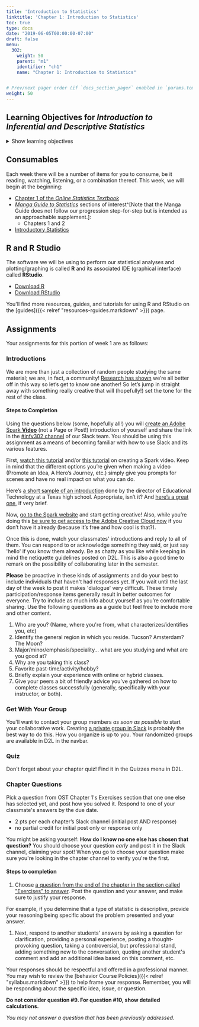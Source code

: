 ```yaml
---
title: 'Introduction to Statistics' 
linktitle: 'Chapter 1: Introduction to Statistics'
toc: true
type: docs
date: "2019-06-05T00:00:00-07:00"
draft: false
menu:
  302:
    weight: 50
    parent: "m1"
    identifier: "ch1"
    name: "Chapter 1: Introduction to Statistics"


# Prev/next pager order (if `docs_section_pager` enabled in `params.toml`)
weight: 50
---
```




## Learning Objectives for *Introduction to Inferential and Descriptive Statistics*
<details><summary>Show learning objectives</summary>
<p>
These are the learning objectives for this portion of the class:

1. Give examples of how statistics can lend credibility to an argument
1. Distinguish between descriptive statistics and inferential statistics
1. Distinguish between a sample and a population
1. Distinguish between simple random sampling and stratified sampling
1. Distinguish between random sampling and random assignment
1. Define and distinguish between independent and dependent variables
1. Define and distinguish between discrete and continuous variables
1. Define and distinguish between qualitative and quantitative variables
1. Define percentiles
1. Define and distinguish among nominal, ordinal, interval, and ratio scales
1. Define "distribution"
1. Interpret a frequency distribution
1. Distinguish between a frequency distribution and a probability distribution
1. Construct a grouped frequency distribution for a continuous variable
1. Identify the skew of a distribution
1. Identify bimodal, leptokurtic, and platykurtic distributions
1. Learn how to use summation notation
1. Give the formula for a linear transformation
1. Determine whether a transformation is linear

</p>
</details>

## Consumables

Each week there will be a number of items for you to consume, be it reading, watching, listening, or a combination thereof. This week, we will begin at the beginning:

- [Chapter 1 of the *Online Statistics Textbook*](http://onlinestatbook.com/2/introduction/introduction.html)
- [*Manga Guide to Statistics*](https://arizona-primo.hosted.exlibrisgroup.com/permalink/f/6ljalh/01UA_ALMA51608685880003843) sections of interest^[Note that the Manga Guide does not follow our progression step-for-step but is intended as an approachable supplement.]:
    - Chapters 1 and 2
- [Introductory Statistics](https://www.youtube.com/watch?v=YHXadaW_lso)

## R and R Studio

The software we will be using to perform our statistical analyses and plotting/graphing is called **R** and its associated IDE (graphical interface) called **RStudio**. 

* [Download R](https://cran.r-project.org/)
* [Download RStudio](https://www.rstudio.com/products/rstudio/download/#download)

You'll find more resources, guides, and tutorials for using R and RStudio on the [guides]({{< relref "resources-rguides.markdown" >}}) page. 

## Assignments

Your assignments for this portion of week 1 are as follows:

### Introductions

We are more than just a collection of random people studying the same material; we are, in fact, a community! [Research has shown](http://wenger-trayner.com/resources/what-is-a-community-of-practice/) we’re all better off in this way so let’s get to know one another! So let’s jump in straight away with something really creative that will (hopefully!) set the tone for the rest of the class.

#### Steps to Completion

Using the questions below (some, hopefully all!) you will [create an Adobe Spark **Video**](https://spark.adobe.com) (not a Page or Post!) introduction of yourself and share the link in the [#infv302 channel](https://uasouth.slack.com/messages/infv302/whats_new/) of our Slack team. You should be using this assignment as a means of becoming familiar with how to use Slack and its various features.

First, [watch this tutorial](https://www.youtube.com/watch?v=-nKTi5ydKbw) and/or [this tutorial](https://youtu.be/-iZyMWBU708?t=36s) on creating a Spark video. Keep in mind that the different options you’re given when making a video (Promote an Idea, A Hero’s Journey, etc.) simply give you prompts for scenes and have no real impact on what you can do.

Here’s [a short sample of an introduction](https://www.youtube.com/watch?v=wnxDS670xgs) done by the director of Educational Technology at a Texas high school. Appropriate, isn’t it? And [here’s a great one](https://www.youtube.com/watch?v=AicrQOsLlLs), if very brief.

Now, [go to the Spark website](https://spark.adobe.com) and start getting creative! Also, while you’re doing this [be sure to get access to the Adobe Creative Cloud now](https://adobe-student.arizona.edu/) if you don’t have it already (because it’s free and how cool is that?).

Once this is done, watch your classmates' introductions and reply to all of them. You can respond to or acknowledge something they said, or just say 'hello' if you know them already. Be as chatty as you like while keeping in mind the netiquette guidelines posted on D2L. This is also a good time to remark on the possibility of collaborating later in the semester.

**Please** be proactive in these kinds of assignments and do your best to include individuals that haven't had responses yet. If you wait until the last day of the week to post it makes 'dialogue' very difficult. These timely participation/response items generally result in better outcomes for everyone. Try to include as much info about yourself as you’re comfortable sharing. Use the following questions as a guide but feel free to include more and other content.

1. Who are you? (Name, where you're from, what characterizes/identifies you, etc)
1. Identify the general region in which you reside. Tucson? Amsterdam? The Moon?
1. Major/minor/emphasis/speciality… what are you studying and what are you good at?
1. Why are you taking this class?
1. Favorite past-time/activity/hobby?
1. Briefly explain your experience with online or hybrid classes.
1. Give your peers a bit of friendly advice you've gathered on how to complete classes successfully (generally, specifically with your instructor, or both).

### Get With Your Group

You'll want to contact your group members *as soon as possible* to start your collaborative work. Creating [a private group in Slack](https://get.slack.help/hc/en-us/articles/212281468-Send-direct-messages#send-a-new-dm) is probably the best way to do this. How you organize is up to you. Your randomized groups are available in D2L in the navbar.

### Quiz

Don't forget about your chapter quiz! Find it in the Quizzes menu in D2L.

### Chapter Questions

Pick a question from OST Chapter 1's Exercises section that one one else has selected yet, and post how you solved it. Respond to one of your classmate's answers by the due date.

* 2 pts per each chapter’s Slack channel (initial post AND response)
* no partial credit for initial post only or response only

You might be asking yourself: **How do I know no one else has chosen that question?** You should choose your question *early* and post it in the Slack channel, claiming your spot! When you go to choose your question make sure you're looking in the chapter channel to verify you're the first.

#### Steps to completion

1. Choose [a question from the end of the chapter in the section called "Exercises" to answer](http://onlinestatbook.com/2/introduction/ch1_exercises.html).  Post the question and your answer, and make sure to justify your response.

 For example, if you determine that a type of statistic is descriptive, provide your reasoning being specific about the problem presented and your answer.

1. Next, respond to another students' answers by asking a question for clarification, providing a personal experience, posting a thought-provoking question, taking a controversial, but professional stand, adding something new to the conversation, quoting another student's comment and add an additional idea based on this comment, etc.

 Your responses should be respectful and offered in a professional manner. You may wish to review the [behavior Course Policies]({{< relref "syllabus.markdown" >}}) to help frame your response. Remember, you will be responding about the specific idea, issue, or question.


**Do not consider question #9. For question #10, show detailed calculations.**

*You may not answer a question that has been previously addressed.*
